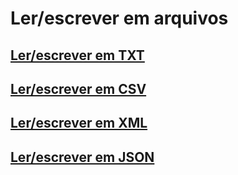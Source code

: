 # Ler/escrever em arquivos

## [Ler/escrever em TXT][0]

## [Ler/escrever em CSV][1]

## [Ler/escrever em XML][2]

## [Ler/escrever em JSON][3]


[0]: txt/read_write_txt.md
[1]: csv/read_write_csv.md
[2]: #lerescrever-em-xml
[3]: json/read_write_json.md
